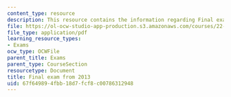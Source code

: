 ```yaml
---
content_type: resource
description: This resource contains the information regarding Final exam from 2013.
file: https://ol-ocw-studio-app-production.s3.amazonaws.com/courses/22-15-essential-numerical-methods-fall-2014/67f649894fbb18d7fcf8c00786312948_MIT22_15F14_final_2013.pdf
file_type: application/pdf
learning_resource_types:
- Exams
ocw_type: OCWFile
parent_title: Exams
parent_type: CourseSection
resourcetype: Document
title: Final exam from 2013
uid: 67f64989-4fbb-18d7-fcf8-c00786312948
---
```

